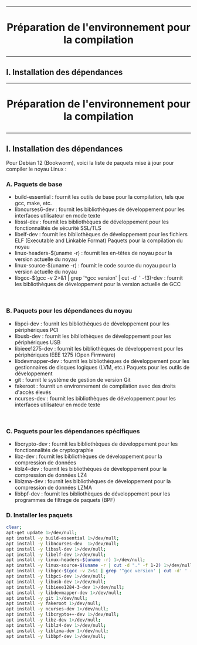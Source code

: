 -------------------------------------------------------------------------------------------------------
# <p align='center'> Préparation de l'environnement pour la compilation </p>

-------------------------------------------------------------------------------------------------------
## I. Installation des dépendances
-------------------------------------------------------------------------------------------------------
# <p align='center'> Préparation de l'environnement pour la compilation </p>

-------------------------------------------------------------------------------------------------------
## I. Installation des dépendances
Pour Debian 12 (Bookworm), voici la liste de paquets mise à jour pour compiler le noyau Linux :

### A. Paquets de base
- build-essential : fournit les outils de base pour la compilation, tels que gcc, make, etc.
- libncurses6-dev : fournit les bibliothèques de développement pour les interfaces utilisateur en mode texte
- libssl-dev : fournit les bibliothèques de développement pour les fonctionnalités de sécurité SSL/TLS
- libelf-dev : fournit les bibliothèques de développement pour les fichiers ELF (Executable and Linkable Format)
Paquets pour la compilation du noyau
- linux-headers-$(uname -r) : fournit les en-têtes de noyau pour la version actuelle du noyau
- linux-source-$(uname -r) : fournit le code source du noyau pour la version actuelle du noyau
- libgcc-$(gcc -v 2>&1 | grep '^gcc version' | cut -d' ' -f3)-dev : fournit les bibliothèques de développement pour la version actuelle de GCC

<br />

### B. Paquets pour les dépendances du noyau
- libpci-dev : fournit les bibliothèques de développement pour les périphériques PCI
- libusb-dev : fournit les bibliothèques de développement pour les périphériques USB
- libieee1275-dev : fournit les bibliothèques de développement pour les périphériques IEEE 1275 (Open Firmware)
- libdevmapper-dev : fournit les bibliothèques de développement pour les gestionnaires de disques logiques (LVM, etc.)
Paquets pour les outils de développement
- git : fournit le système de gestion de version Git
- fakeroot : fournit un environnement de compilation avec des droits d'accès élevés
- ncurses-dev : fournit les bibliothèques de développement pour les interfaces utilisateur en mode texte

<br />

### C. Paquets pour les dépendances spécifiques

- libcrypto-dev : fournit les bibliothèques de développement pour les fonctionnalités de cryptographie
- libz-dev : fournit les bibliothèques de développement pour la compression de données
- liblz4-dev : fournit les bibliothèques de développement pour la compression de données LZ4
- liblzma-dev : fournit les bibliothèques de développement pour la compression de données LZMA
- libbpf-dev : fournit les bibliothèques de développement pour les programmes de filtrage de paquets (BPF)

### D. Installer les paquets
```bash
clear;
apt-get update 1>/dev/null;
apt install -y build-essential 1>/dev/null;
apt install -y libncurses-dev  1>/dev/null;
apt install -y libssl-dev 1>/dev/null;
apt install -y libelf-dev 1>/dev/null;
apt install -y linux-headers-$(uname -r) 1>/dev/null;
apt install -y linux-source-$(uname -r | cut -d "." -f 1-2) 1>/dev/null;
apt install -y libgcc-$(gcc -v 2>&1 | grep '^gcc version' | cut -d' ' -f3 | cut -d "." -f 1)-dev 1>/dev/null;
apt install -y libpci-dev 1>/dev/null;
apt install -y libusb-dev 1>/dev/null;
apt install -y libieee1284-3-dev 1>/dev/null;
apt install -y libdevmapper-dev 1>/dev/null;
apt install -y git 1>/dev/null;
apt install -y fakeroot 1>/dev/null;
apt install -y ncurses-dev 1>/dev/null;
apt install -y libcrypto++-dev 1>/dev/null;
apt install -y libz-dev 1>/dev/null;
apt install -y liblz4-dev 1>/dev/null;
apt install -y liblzma-dev 1>/dev/null;
apt install -y libbpf-dev 1>/dev/null;
``` 
